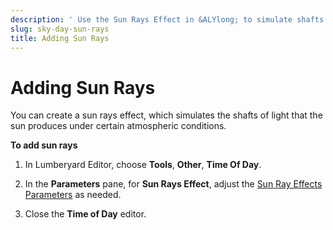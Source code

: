 ```yaml
---
description: ' Use the Sun Rays Effect in &ALYlong; to simulate shafts of sunlight. '
slug: sky-day-sun-rays
title: Adding Sun Rays
---
```

# Adding Sun Rays<a name="sky-day-sun-rays"></a>

You can create a sun rays effect, which simulates the shafts of light that the sun produces under certain atmospheric conditions\.

**To add sun rays**

1. In Lumberyard Editor, choose **Tools**, **Other**, **Time Of Day**\.

1. In the **Parameters** pane, for **Sun Rays Effect**, adjust the [Sun Ray Effects Parameters](sky-tod-parameters.md#sun-ray-effects-time-of-day-parameters) as needed\. 

1. Close the **Time of Day** editor\.